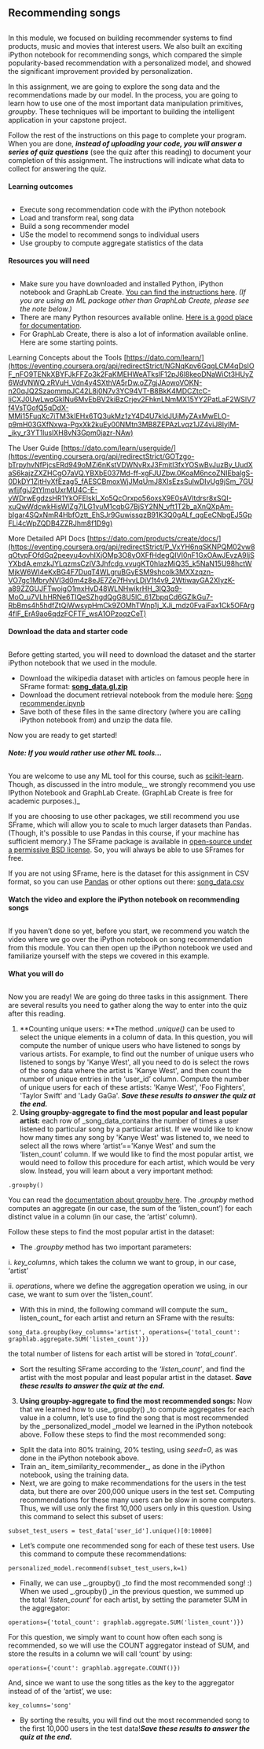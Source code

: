 ## Recommending songs

## 

In this module, we focused on building recommender systems to find products, music and movies that interest users. We also built an exciting iPython notebook for recommending songs, which compared the simple popularity-based recommendation with a personalized model, and showed the significant improvement provided by personalization.

In this assignment, we are going to explore the song data and the recommendations made by our model. In the process, you are going to learn how to use one of the most important data manipulation primitives, _groupby_. These techniques will be important to building the intelligent application in your capstone project.

Follow the rest of the instructions on this page to complete your program. When you are done, **_instead of uploading your code, you will answer a series of quiz questions_** (see the quiz after this reading) to document your completion of this assignment. The instructions will indicate what data to collect for answering the quiz.

#### Learning outcomes

## 

- Execute song recommendation code with the iPython notebook
- Load and transform real, song data
- Build a song recommender model
- USe the model to recommend songs to individual users
- Use groupby to compute aggregate statistics of the data

#### Resources you will need

## 

- Make sure you have downloaded and installed Python, iPython notebook and GraphLab Create. [You can find the instructions here](https://eventing.coursera.org/api/redirectStrict/3DVlLmaXvUKhzIORLv3sT0CsJeyqiWEMRhxuoepq6rDWWjfJy423P_UHp6Mx7vT-toa6SDUSXyhTllNLGapO1A.nKQg32wdrDDA3uYfxp3_WQ.h6s8eEsdn4fmLizq1qcyJ7OA-8h8FIS-YuKbdpub40u8OKW78cVtiN3aM56iUqCr2V0gqbR3czn7CPabm1vM0zRw_OTWDES6M8b1BtaZgHAr2dbC8Gv2qSuJj6Dc32eCCIlZOfD70aLrhAWDQ2e6asIfLdLk1NeRkNYPpnq_rrl6WJJ3E3gglfVJpGlVFWlY9gQXO4sjMg1rr2AdN4fSUt6iQOfhPDYC5Sa7CatSsp6Kz2VKR1Krz8R9V7CK4HlJBrgkrLMkSTJ3nj3DkG5HKT-R2xn4vtWjrkTH9pBiOf8). _(If you are using an ML package other than GraphLab Create, please see the note below.)_
- There are many Python resources available online. [Here is a good place for documentation](https://eventing.coursera.org/api/redirectStrict/9Xs9GSJYRYu0vkT_BX83B6bThYJHRa4YLjmh_DhoADdf8OPWW7mMzb_UsnWQAcboWUtsgetaz-4UXMc63MlGqg.hmWY64tp9xB4e8Z9hdNlOA.Pj5SC8PCZ_XnMtvGFhNl-DkDwqa9lvY0ge07zvtHWAUCzVutqcQhvkT1GWaOaIYLAJwBRmx9rGm6WvRkR6ExtjnV4RY6EI-GSpnmdUZ1q3tVMOOizS1GWzNcqL7_GO6ucuFhbNblVtXZrPOTRl-j7OP-uiSi3Jmtailnafu5T9aqel2BcoImLEQYdEe4eCmJhC0F73L7JhOU5Y2ENNvyV-bWqgvSZe_8I-6YZimw4ykRv6eI_5niIn6Rxa7YZgIhNUbfx_7hMsYGJ250J6akl5gLdh_hSlEVwhBS8objhDtxThGj66N2S_381ogQsntG).
- For GraphLab Create, there is also a lot of information available online. Here are some starting points.

 Learning Concepts about the Tools [https://dato.com/learn/](https://eventing.coursera.org/api/redirectStrict/NGNqKpv6GqgLCM4qDsIOF_nFO9TENkXBYFJkFFZo3k2FaKMEHWeATkslF12pJ6l8keoDNaWiCt3HUyZ6WdVNWQ.zRVuH_Vdn4y4SXthVA5rDw.oZ7gjJAowoVOKN-n20qJQ2SzaommpJC42L8j0N7v3YC94VT-B8BkK4MDCZtcC-liCXJ0UwLwqGkINu6MvEbBV2kiBzCrjev2FhknLNmMX15YY2PatLaF2WSlV7f4VsTGofQ5qDdX-MMi15FuqXc7iTM3kIEHx6TQ3ukMz1zY4D4U7kIdJUiMyZAxMwELO-p9mH03GXfNxwa-PgxXk2kuEy00NMtn3MB8ZEPAzLvqz1JZ4viJ8IyIM-_iky_r3YT1luslXH8vN3Gpm0jazr-NAw)

 The User Guide [https://dato.com/learn/userguide/](https://eventing.coursera.org/api/redirectStrict/GOTzgo-bTrpyhvNfPjcsERd949oMZi6nKstVDWNvRxJ3Fmitl3fxYOSwBvJuzBy_UudXaS6kajzZXZHCgO7aVQ.YBXbE037Md-ff-xgFJUZbw.0KoaM6ncoZNIEbalgS-0DkDY1ZjtHyXfEzag5_fAESCBmoxWjJMqUmJ8XIsEzsSulwDIvUg9jSm_7GUwfjjfgiJ2tYlmqUxrMU4C-E-yWDrwEgdzsHR1YkOFElskl_Xo5QcOrxpo56oxsX9E0sAVltdrsr8xSQI-xuQwWdcwkHisWlZg7ILG1yuM1cqbG7BjSY2NN_vft1T2b_aXnQXpAm-bIgar4SQxNmR4HbfOztt_EhSJr9GuwissqzB91K3Q0gALf_qgEeCNbgEJ5GpFLi4cWpZQDB4ZZRJhm8f1D9g)

 More Detailed API Docs [https://dato.com/products/create/docs/](https://eventing.coursera.org/api/redirectStrict/P_VxYH6nqSKNPQM02vw8qOtvpFOfdGq2peeyu4ovhIXjOMp3O8yOXFfHdegQIVI0nF1GxOAwJEvzA9IjSYXbdA.emzkJYLqzmsCzIV3Jhfcdg.vvugKT0hIazMiQ35_k5NaN15U98hctWMjkW6WI4eKxBG4F7DuqT4WLgruBGyESM9shcolk3MXXzqzn-VO7gc1MbryNVl3d0m4z8eJE7Ze7fHvyLDjV1t4v9_2WtiwayGA2XIyzK-a89ZZGUJFTwoigO1mxHvD48WLNHwikrHH_3lQ3q9-MoO_u7VLhHRNe6TIQeSZhgdQgG8U5lC_61ZbpqCd6GZlkGu7-RbBms4h5hdfZtQiWwsypHmCk9ZOMhTWnp1j_XJi_mdz0FvaiFax1Ck5OFArg4fIF_ErA9ao6qdzFCFTF_wsA1OPzoqzCeT)

#### Download the data and starter code

## 

Before getting started, you will need to download the dataset and the starter iPython notebook that we used in the module.

- Download the wikipedia dataset with articles on famous people here in SFrame format: **[song_data.gl.zip](https://eventing.coursera.org/api/redirectStrict/vuABM96k-8D2uliNCrxxxU-cYZBjLym8KJC8zRPFTObMumc_LlT1N8_oGTzret2mFuG3ESKJ7AT3xqoAwWYFFg.aE-4OHL9h4ofMsysPtYWlg.TJTn_rtVvmCSbSQLC8KFPA7tubiYczJ57vUhAPgzmt69iPPIMIH8xDmXRgglEercW70NhUAU_9TcHXSEIb84qkoc6kYSgQ6Wc4ZRAB1g-NkgBMuEdxYWU3ccEefeHD-BF8m312tVBRC-S7NaXxpMRdGJHnqfM7zMp3J_dvjk0Y5nb4HK2tfaWWOLuJXmpJglVoOqCnXTGTFk8FePamlUO_Y6T3evMkMZB1w8T2d2mTyKHK187zQaUofaxXMFIflt2OJTlevE4tWNhTQY5fItzawlpNZ6EWm8VVxhPbBTRkqK8p4wjDJp8Ix3MuF3h93Bemo1X1hawzhLr-kewsrEB5RVIyAouiVtE3XBIrcq_whiNRJZuilqQe0dAw2vkHIgaHlt3XUeAVLDRE2ptZg_iY0xMsNAg3RZF7VHIPLVJ7D24xvVCtofBlOUHSfFSDKd)**
- Download the document retrieval notebook from the module here: [Song recommender.ipynb](https://eventing.coursera.org/api/redirectStrict/kmF_xCYrWPOoVhC__Ezm5DQyjzVU6UpdFWmM9wrQnDL-eqwkbVJVfr2sVk9MxvEyKk9buxsodErtTIZ3s8RKVg.SJdrWz3KaPFf3KQrNiwv3A.3VlnoYP_duHC3xDDSpVf8sH_Y0oV-1X6YVO0r4nohik38svXxVS2-a8lm1pIL4erAPfOvQyZvFKJ-d230icOab02V9-CnW4PANC-qtw1UZzmivBijI3rDSz_Kn3RXecSPuI4fcDmH1hhzz9yFQ2zxk_Vp8DsNAvElxjPBmqzNSQUJ0J-MKWX-_y_ucHPnHsow9iJNjFSha0T_fQp19B55hOimmnHeJdPBbjr4ADxWnIGXjBiGQdFHFP2dnoytaRkcRcmnYTZlcLe_kNpYV9SZhvI9EVgqm5z5acTnnrpENFTr5kAWUZI-xYEEbBaq2h_aNOJh3rn3HdnWP6U7bcQuJ-KXB9vGE3vWZCHxPswkElX0WRWioIj9VYbnJbELn3Ko4b3xKLu6nv8JZhxqMHeNuVzXAtzRHHi1FYcP3hROWyf6mEPhopkvunb4RZ7nSaJACuT_tkF-x9IuuDF9U0eZw)
- Save both of these files in the same directory (where you are calling iPython notebook from) and unzip the data file.

Now you are ready to get started!

#### _**Note: If you would rather use other ML tools...**_

## 

You are welcome to use any ML tool for this course, such as [scikit-learn](https://eventing.coursera.org/api/redirectStrict/HCCSnH1nQHmAehu_Vy2rUTx4fJJbUI6f-YJGW-UDaa9rCAFnt4EyjXrKOgTvq_WRAiAVRblZ00wInXqOSCvwDQ.0zedBIbTLtmORKxp9A8C6A.sNBxk0KznNPvOgIpRocwCS6SHZqg8dllWsYH5UKRbSCtnrCNhgBcZZqx7CqCvvIwVsWToj7PlOH5-fSxJhMgPpYgDbNmAKr5KsxcE9D9QzFTPSBIJMwOj0VlVSDTxKUKdz9hg76-T_4lxX7jnd3_u-u1kV7Su6igkQKIVuBm0ie6ZlKhL17SgOmjluHMRTuubSaLUjtdDneTq0lObs-vKDFG8pv068nnnRXDikmAtMqpyfyZoK38GrsnhFFCpjhGDILgWko_VvByZw5W4-RGFIuec6xmitk8wqXdVwBFAWQ). Though, as discussed in the intro module,_ we strongly recommend you use IPython Notebook and GraphLab Create. (GraphLab Create is free for academic purposes.)_

If you are choosing to use other packages, we still recommend you use SFrame, which will allow you to scale to much larger datasets than Pandas. (Though, it's possible to use Pandas in this course, if your machine has sufficient memory.) The SFrame package is available in [open-source under a permissive BSD license](https://eventing.coursera.org/api/redirectStrict/L7Prp5nrLfZeKs5rnViO8buQtSfWGev90yspozY7zE4hBtQdIEsNN_y4fxhPL0Q2AwiKRElumbkdIHTFVWNpBQ.O_bxzTMGI0abI0hz35Dn7w.k8k4NHDUyyfUMJcuOyLUtJqi_ULDwHlXwAY0nPS6e-qoIbtaYbHDOlI7KbOTIINrqRrR4TcKqEdzkAYbSkczi4bMo7_G-Vm6HHPEmYmYzXD_LoR6melkpS-Urzw6-TJ8IFvu8h5F3RJoE8h3Fj-qTtcGRH-uv9g6HeYMP9ssERQ8gVTt-hMcj3OvSGLzu5wGe-Y2nYi5S1QxRW8A0mixyuooBvsxRRrVENyx5kvGQ7E53lc2NsHZjbUk62ASSJhlpQrLdmfi0UFVzhhqw1lF2zSuDI3FNLu-x5XtEZ52lYw). So, you will always be able to use SFrames for free.

If you are not using SFrame, here is the dataset for this assignment in CSV format, so you can use [Pandas](https://eventing.coursera.org/api/redirectStrict/Kr9Rk1Nj03JDKgOEffRlvDXpq5yyZDr1TssWlU-w4ktbSfkeMqiDGvlbmzi3W-lhnEY3kbapWXxGmhwq2shWcg.hTDY7AF5S1fZVSL3LcVnAA.JN2MJl_VZQVvUJBaGWkcRrJH0vlhOqcchtMMGXhUxiPXktA1fvBAJT7bxgiD_YbUUOM9p1n0lrOvj_sGkVF_CLDoDykn--f7i0FRZ3XLYcb3PQWF4fLXyPLN1EDqV82bbyt0d43l8Iz8nXFzmab645VbhNeK1GLREPV1URMS3AztNloSKfNkzSqsnZRbVol_Ai2A6yVtOFqliac3y05Mnr8b2humyUfbaMgu6oB9MqkzlV0zRNx8siBIgoyCTK-GU_pwp4wrd_gpU4mVXXJFnQ) or other options out there: [song_data.csv](https://eventing.coursera.org/api/redirectStrict/tYB7mgIFvr1mpIiJUJ_72C_avahWf8nays19MCd43lPrrLhQIOJZ1rfXZIXept1a8BrrVg2EwjRhgcPt5IjK3g.ikTNF_wOV4oABBvjQ8Zi_Q.Q8RIfhYq-x70JUBeZ5aKzO-o3LD53OCVopdDk9jrcuYWzEQT9aDxGTHlVUrP-nkruChN2HwVEBlBA9gdOe77uXRNbG7qyQbLwwlGziM3_sTbVGsXqdMvJONZaMyrYWBYbQGc7DqhO1QzMubhaSKVgLwO7xAMjzbqnTfzs8mw_F4gqpEitYF6B4PmDPIVTiFBbGaJc7CzzUd3_8jtJkzI8X5cSZBrecZtnuD8vj-mv7cT5Jcr6BH26fgdJHVz4mdg1QWjkkvyzuZS0Su5qRbByTWDWvbip4DJ67NWvkxcrcxhyAKXL-wfi8HjAsxEj_MzZr1e_0ehhHRoKUJEmd9dHYUCT9RIG6FXXmQTdFqN954jSBpkyvD6Ok1dtNjF9LAR)

#### Watch the video and explore the iPython notebook on recommending songs

## 

If you haven’t done so yet, before you start, we recommend you watch the video where we go over the iPython notebook on song recommendation from this module. You can then open up the iPython notebook we used and familiarize yourself with the steps we covered in this example.

#### What you will do

## 

Now you are ready! We are going do three tasks in this assignment. There are several results you need to gather along the way to enter into the quiz after this reading.

1. **Counting unique users: **The method _.unique()_ can be used to select the unique elements in a column of data. In this question, you will compute the number of unique users who have listened to songs by various artists. For example, to find out the number of unique users who listened to songs by 'Kanye West', all you need to do is select the rows of the song data where the artist is 'Kanye West', and then count the number of unique entries in the ‘user_id’ column. Compute the number of unique users for each of these artists: 'Kanye West', 'Foo Fighters', 'Taylor Swift' and 'Lady GaGa'. **_Save these results to answer the quiz at the end._**
2. **Using groupby-aggregate to find the most popular and least popular artist:** each row of _song_data_contains the number of times a user listened to particular song by a particular artist. If we would like to know how many times any song by 'Kanye West' was listened to, we need to select all the rows where ‘artist’=='Kanye West' and sum the ‘listen_count’ column. If we would like to find the most popular artist, we would need to follow this procedure for each artist, which would be very slow. Instead, you will learn about a very important method:

```
.groupby()
```

You can read the [documentation about groupby here](https://eventing.coursera.org/api/redirectStrict/Jd8dMEL-FosgOSbaOoaEX98udP528LeNfXBhEYX4gw93Bdzhu3PAWnTedl98vjDJcfgiporczGb42szID4TPUA.X30ciXDFyS6ozmvGlTclpg.YWEchPsRnRAqvfpAm4pBUoGyym0qFm831sRTt5b90okVUnyHFwuEAzNxn7eHD6wlvmWup8H39dK_MrWM2nS5dUSyuYuXkqIXiLLtZdiNgX-_9kvH7nmQpfZwWn41tExuMf4SNHQXxbIlXmJt02FWEV31Piy_sKP7MMLt0qhCFQcCSldaw-ngx-JgRRLNI8rkSuHC53Eyikzwhx84TjZOVajQnx0IN9wbuARJ3Ykowehj-b21ulmHXKegQnAeoxovp1r7X89tDd4XXm_KcoWpu9kevgtAOGDD8jpZi-yWbxKr4_gTg1Y78F3F1nBGFeAKoAUf3ZH3M-ywJ_lPNHykUa1debCpeLM0L0_fCw1larL166GDbKxcG79Pa9Q8MQwUChfuxfBDRG3etlG47EUsZk48PpRBA019QHt6Y3Z38BuB6vRye-S2TBn1EBOMXnumyFTljwGFHwFaX7nedRoBkmLTRMaRSXJ0RWH5ijnnnzI). The _.groupby_ method computes an aggregate (in our case, the sum of the ‘listen_count’) for each distinct value in a column (in our case, the ‘artist’ column).

Follow these steps to find the most popular artist in the dataset:

- The _.groupby_ method has two important parameters:

i. _key_columns_, which takes the column we want to group, in our case, ‘artist’

ii. _operations_, where we define the aggregation operation we using, in our case, we want to sum over the ‘listen_count’.

- With this in mind, the following command will compute the sum_ listen_count_ for each artist and return an SFrame with the results:

```
song_data.groupby(key_columns='artist', operations={'total_count': graphlab.aggregate.SUM('listen_count')})
```

the total number of listens for each artist will be stored in _‘total_count’_.

- Sort the resulting SFrame according to the _‘listen_count’_, and find the artist with the most popular and least popular artist in the dataset. **_Save these results to answer the quiz at the end._**

3. **Using groupby-aggregate to find the most recommended songs:** Now that we learned how to use_.groupby() _to compute aggregates for each value in a column, let’s use to find the song that is most recommended by the _personalized_model _model we learned in the iPython notebook above. Follow these steps to find the most recommended song:

- Split the data into 80% training, 20% testing, using _seed=0_, as was done in the iPython notebook above.
- Train an_ item_similarity_recommender_, as done in the iPython notebook, using the training data.
- Next, we are going to make recommendations for the users in the test data, but there are over 200,000 unique users in the test set. Computing recommendations for these many users can be slow in some computers. Thus, we will use only the first 10,000 users only in this question. Using this command to select this subset of users:

```
subset_test_users = test_data['user_id'].unique()[0:10000]
```

- Let’s compute one recommended song for each of these test users. Use this command to compute these recommendations:

```
personalized_model.recommend(subset_test_users,k=1)
```

- Finally, we can use _.groupby() _to find the most recommended song! :) When we used _.groupby() _in the previous question, we summed up the total _‘listen_count’_ for each artist, by setting the parameter SUM in the aggregator:

```
operations={'total_count': graphlab.aggregate.SUM('listen_count')})
```

For this question, we simply want to count how often each song is recommended, so we will use the COUNT aggregator instead of SUM, and store the results in a column we will call ‘count’ by using:

```
operations={'count': graphlab.aggregate.COUNT()})
```

And, since we want to use the song titles as the key to the aggregator instead of of the ‘artist’, we use:

```
key_columns='song'
```

- By sorting the results, you will find out the most recommended song to the first 10,000 users in the test data!_**Save these results to answer the quiz at the end.**_